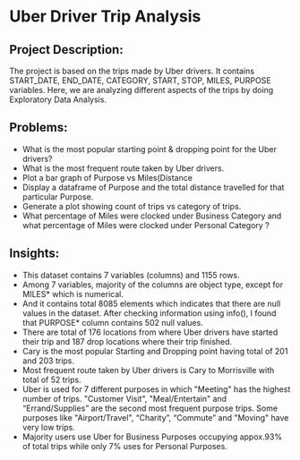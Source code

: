# Uber Driver Trip Analysis
## Project Description: 
The project is based on the trips made by Uber drivers. It contains START_DATE, END_DATE, CATEGORY, START, STOP, MILES, PURPOSE variables. Here, we are analyzing different aspects of the trips by doing Exploratory Data Analysis.

## Problems:
* What is the most popular starting point & dropping point for the Uber drivers?
* What is the most frequent route taken by Uber drivers.
* Plot a bar graph of Purpose vs Miles(Distance
* Display a dataframe of Purpose and the total distance travelled for that particular Purpose.
* Generate a plot showing count of trips vs category of trips.
* What percentage of Miles were clocked under Business Category and what percentage of Miles were clocked under Personal Category ?

## Insights:
* This dataset contains 7 variables (columns) and 1155 rows.
* Among 7 variables, majority of the columns are object type, except for MILES* which is numerical.
* And it contains total 8085 elements which indicates that there are null values in the dataset. After checking information using info(), I found that PURPOSE* column contains 502 null values.
* There are total of 176 locations from where Uber drivers have started their trip and 187 drop locations where their trip finished.
* Cary is the most popular Starting and Dropping point having total of 201 and 203 trips.
* Most frequent route taken by Uber drivers is Cary to Morrisville with total of 52 trips.
* Uber is used for 7 different purposes in which "Meeting" has the highest number of trips. "Customer Visit", "Meal/Entertain" and “Errand/Supplies” are the second most frequent purpose trips. Some purposes like "Airport/Travel", “Charity”, “Commute” and "Moving" have very low trips.
* Majority users use Uber for Business Purposes occupying appox.93% of total trips while only 7% uses for Personal Purposes.
